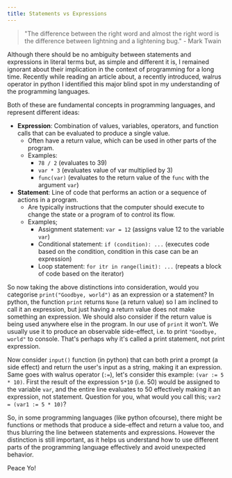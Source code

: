 ```yaml
---
title: Statements vs Expressions
---
```


> "The difference between the right word and almost the right word is the difference between lightning and a lightening bug." - Mark Twain

Although there should be no ambiguity between statements and expressions in literal terms but, as simple and different it is, I remained ignorant about their implication in the context of programming for a long time. Recently while reading an article about, a recently introduced, walrus operator in python I identified this major blind spot in my understanding of the programming languages. 

Both of these are fundamental concepts in programming languages, and represent different ideas: 
- **Expression**: Combination of values, variables, operators, and function calls that can be evaluated to produce a single value. 
    - Often have a return value, which can be used in other parts of the program. 
    - Examples: 
        - `78 / 2` (evaluates to 39)  
        - `var * 3` (evaluates value of var multiplied by 3)
        - `func(var)` (evaluates to the return value of the `func` with the argument `var`)
- **Statement**: Line of code that performs an action or a sequence of actions in a program. 
    - Are typically instructions that the computer should execute to change the state or a program of to control its flow.
    - Examples; 
        - Assignment statement: `var = 12` (assigns value 12 to the variable `var`)
        - Conditional statement: `if (condition): ...` (executes code based on the condition, condition in this case can be an expression)
        - Loop statement: `for itr in range(limit): ...` (repeats a block of code based on the iterator)

So now taking the above distinctions into consideration, would you categorise `print("Goodbye, world")` as an expression or a statement? 
In python, the function `print` returns `None` (a return value) so I am inclined to call it an expression, but just having a return value does not make something an expression. We should also consider if the return value is being used anywhere else in the program. In our use of `print` it won't. We usually use it to produce an observable side-effect, i.e. to print `"Goodbye, world"` to console. That's perhaps why it's called a print statement, not print expression. 

Now consider `input()` function (in python) that can both print a prompt (a side effect) and return the user's input as a string, making it an expression. Same goes with walrus operator (`:=`), let's consider this example: `(var := 5 * 10)`. First the result of the expression `5*10` (i.e. 50) would be assigned to the variable `var`, and the entire line evaluates to 50 effectively making it an expression, not statement.
Question for you, what would you call this; `var2 = (var1 := 5 * 10)`? 

So, in some programming languages (like python ofcourse), there might be functions or methods that produce a side-effect and return a value too, and thus blurring the line between statements and expressions. However the distinction is still important, as it helps us understand how to use different parts of the programming language effectively and avoid unexpected behavior. 

Peace Yo!
